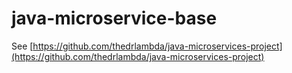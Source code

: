 # java-microservice-base

See [https://github.com/thedrlambda/java-microservices-project](https://github.com/thedrlambda/java-microservices-project)
